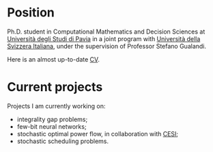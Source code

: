 # Position 

Ph.D. student in Computational Mathematics and Decision Sciences at [Università degli Studi di Pavia](https://web.unipv.it/) in a joint program with [Università della Svizzera Italiana](https://www.usi.ch/it), under the supervision of Professor Stefano Gualandi.

Here is an almost up-to-date [CV](https://raw.githubusercontent.com/AmbrogioMB/AmbrogioMB.github.io/main/files/curriculum.pdf).

# Current projects

Projects I am currently working on:

* integrality gap problems;
* few-bit neural networks;
* stochastic optimal power flow, in collaboration with [CESI](https://www.cesi.it/);
* stochastic scheduling problems.

<!--- ## Teaching and Tutoring activity --->
<!--- panno --->
<!--- gabor --->
<!--- tutor per algebra e geometria --->


